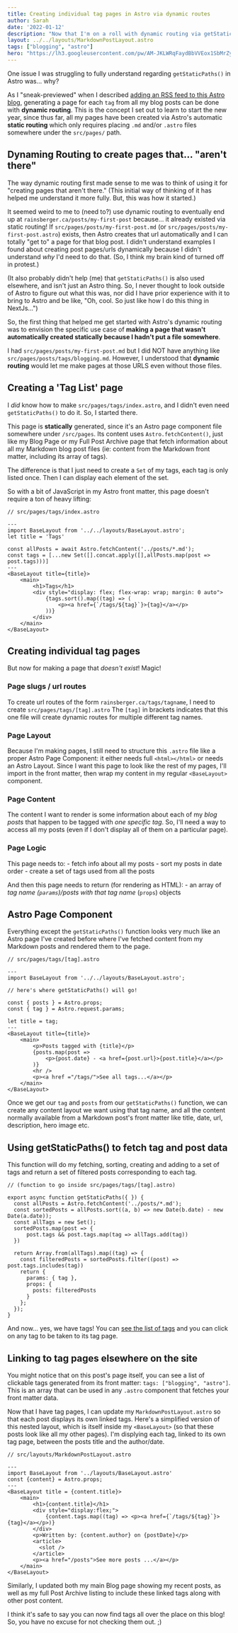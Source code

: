 ```yaml
---
title: Creating individual tag pages in Astro via dynamic routes
author: Sarah
date: '2022-01-12'
description: "Now that I'm on a roll with dynamic routing via getStaticPaths() in Astro, I'm checking the next item off my Astro blog wish list: pages to display blog posts by tag."
layout: ../../layouts/MarkdownPostLayout.astro
tags: ["blogging", "astro"]
hero: "https://lh3.googleusercontent.com/pw/AM-JKLWRqFaydBbVVEox1SbMrZy4TdNiWp9OiftlGPTmpGTo9BT0dBsq4_sHB7EC8KIPUKLY-2KSTYPw72CQyIQEXLzY9z_cZVKcKJJEbjIVQRJSqgGR6NkfxEn08XBe8hoNLFNJrOqEASvlOOQBbDtuYdizgA=w250-no?"
---
```

One issue I was struggling to fully understand regarding `getStaticPaths()` in Astro was... why?

As I "sneak-previewed" when I described [adding an RSS feed to this Astro blog](https://www.rainsberger.ca/posts/rss-in-astro/), generating a page for each `tag` from all my blog posts can be done with **dynamic routing**. This is the concept I set out to learn to start the new year, since thus far, all my pages have been created via Astro's automatic **static routing** which only requires placing `.md` and/or `.astro` files somewhere under the `src/pages/` path.

## Dynaming Routing to create pages that... "aren't there"

The way dynamic routing first made sense to me was to think of using it for "creating pages that aren't there." (This initial way of thinking of it has helped me understand it more fully. But, this was how it started.)

It seemed weird to me to (need to?) use dynamic routing to eventually end up at `rainsberger.ca/posts/my-first-post` because... it already existed via static routing! If `src/pages/posts/my-first-post.md` (or `src/pages/posts/my-first-post.astro`) exists, then Astro creates that url automatically and I can totally "get to" a page for that blog post. I didn't understand examples I found about creating post pages/urls dynamically because I didn't understand *why* I'd need to do that. (So, I think my brain kind of turned off in protest.)

(It also probably didn't help (me) that `getStaticPaths()` is also used elsewhere, and isn't just an Astro thing. So, I never thought to look outside of Astro to figure out what this was, nor did I have prior experience with it to bring to Astro and be like, "Oh, cool. So just like how I do this thing in NextJs...")

So, the first thing that helped me get started with Astro's dynamic routing was to envision the specific use case of **making a page that wasn't automatically created statically because I hadn't put a file somewhere**.

I had `src/pages/posts/my-first-post.md` but I did NOT have anything like `src/pages/posts/tags/blogging.md`. However, I understood that **dynamic routing** would let me make pages at those URLS even without those files.

## Creating a 'Tag List' page

I *did* know how to make `src/pages/tags/index.astro`, and I didn't even need `getStaticPaths()` to do it. So, I started there.

This page is **statically** generated, since it's an Astro page component file somewhere under `/src/pages`. Its content uses `Astro.fetchContent()`, just like my Blog Page or my Full Post Archive page that fetch information about all my Markdown blog post files (ie: content from the Markdown front matter, including its array of tags).

The difference is that I just need to create a `Set` of my tags, each tag is only listed once. Then I can display each element of the set.

So with a bit of JavaScript in my Astro front matter, this page doesn't require a ton of heavy lifting:

```astro
// src/pages/tags/index.astro

---
import BaseLayout from '../../layouts/BaseLayout.astro';
let title = 'Tags'

const allPosts = await Astro.fetchContent('../posts/*.md');
const tags = [...new Set([].concat.apply([],allPosts.map(post => post.tags)))]
---
<BaseLayout title={title}>
    <main>
        <h1>Tags</h1>
        <div style="display: flex; flex-wrap: wrap; margin: 0 auto">
            {tags.sort().map((tag) => (
                <p><a href={`/tags/${tag}`}>{tag}</a></p>
            ))}
        </div>
    </main>
</BaseLayout>
```

## Creating individual tag pages

But now for making a page that *doesn't exist*! Magic!

### Page slugs / url routes

To create url routes of the form `rainsberger.ca/tags/tagname`, I need to create `src/pages/tags/[tag].astro` The `[tag]` in brackets indicates that this one file will create dynamic routes for multiple different tag names.

### Page Layout

Because I'm making pages, I still need to structure this `.astro` file like a proper Astro Page Component: it either needs full `<html></html>` or needs an Astro Layout. Since I want this page to look like the rest of my pages, I'll import in the front matter, then wrap my content in my regular `<BaseLayout>` component.

### Page Content

The content I want to render is some information about each of my *blog posts* that happen to be tagged with *one specific tag*. So, I'll need a way to access all my posts (even if I don't display all of them on a particular page).

### Page Logic

This page needs to:
    - fetch info about all my posts
    - sort my posts in date order
    - create a set of tags used from all the posts

And then this page needs to return (for rendering as HTML):
    - an array of *tag name (`params`)/posts with that tag name* (`props`) objects
    
## Astro Page Component

Everything except the `getStaticPaths()` function looks very much like an Astro page I've created before where I've fetched content from my Markdown posts and rendered them to the page.

```astro
// src/pages/tags/[tag].astro

---
import BaseLayout from '../../layouts/BaseLayout.astro';

// here's where getStaticPaths() will go! 

const { posts } = Astro.props;
const { tag } = Astro.request.params;

let title = tag; 
---
<BaseLayout title={title}>
    <main>
        <p>Posts tagged with {title}</p>
        {posts.map(post => 
            <p>{post.date} - <a href={post.url}>{post.title}</a></p>
        )}
        <hr />
        <p><a href ="/tags/">See all tags...</a></p>
    </main>
</BaseLayout>
```

Once we get our `tag` and `posts` from our `getStaticPaths()` function, we can create any content layout we want using that tag name, and all the content normally available from a Markdown post's front matter like title, date, url, description, hero image etc.

## Using getStaticPaths() to fetch tag and post data

This function will do my fetching, sorting, creating and adding to a set of tags and return a set of filtered posts corresponding to each tag.

```astro
// (function to go inside src/pages/tags/[tag].astro)

export async function getStaticPaths({ }) {
  const allPosts = Astro.fetchContent('../posts/*.md');
  const sortedPosts = allPosts.sort((a, b) => new Date(b.date) - new Date(a.date));
  const allTags = new Set();
  sortedPosts.map(post => {
      post.tags && post.tags.map(tag => allTags.add(tag))
  })
  
  return Array.from(allTags).map((tag) => {
    const filteredPosts = sortedPosts.filter((post) => post.tags.includes(tag))
    return {
      params: { tag },
      props: {
        posts: filteredPosts
      }
    };
  });
}
```

And now... yes, we have tags! You can [see the list of tags](/tags) and you can click on any tag to be taken to its tag page.

## Linking to tag pages elsewhere on the site
You might notice that on this post's page itself, you can see a list of clickable tags generated from its front matter: `tags: ["blogging", "astro"]`. This is an array that can be used in any `.astro` component that fetches your front matter data. 

Now that I have tag pages, I can update my `MarkdownPostLayout.astro` so that each post displays its own linked tags. Here's a simplified version of this nested layout, which is itself inside my `<BaseLayout>` (so that these posts look like all my other pages). I'm displying each tag, linked to its own tag page, between the posts title and the author/date.

```astro
// src/layouts/MarkdownPostLayout.astro

---
import BaseLayout from '../layouts/BaseLayout.astro'
const {content} = Astro.props;
---
<BaseLayout title = {content.title}>
    <main>
        <h1>{content.title}</h1>
        <div style="display:flex;">
            {content.tags.map((tag) => <p><a href={`/tags/${tag}`}>{tag}</a></p>)}
        </div>
        <p>Written by: {content.author} on {postDate}</p>
        <article>
          <slot />
        </article>
        <p><a href="/posts">See more posts ...</a></p>
    </main>
</BaseLayout>
```

Similarly, I updated both my main Blog page showing my recent posts, as well as my full Post Archive listing to include these linked tags along with other post content.

I think it's safe to say you can now find tags all over the place on this blog! So, you have no excuse for not checking them out.  ;)
